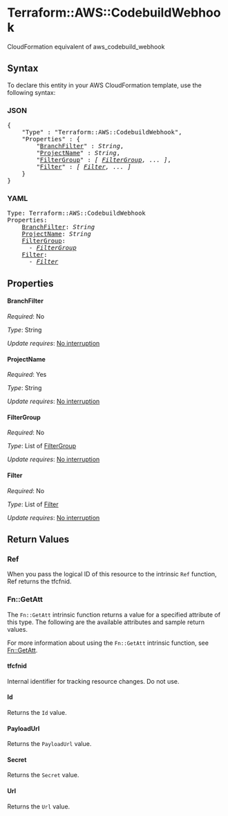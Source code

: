 # Terraform::AWS::CodebuildWebhook

CloudFormation equivalent of aws_codebuild_webhook

## Syntax

To declare this entity in your AWS CloudFormation template, use the following syntax:

### JSON

<pre>
{
    "Type" : "Terraform::AWS::CodebuildWebhook",
    "Properties" : {
        "<a href="#branchfilter" title="BranchFilter">BranchFilter</a>" : <i>String</i>,
        "<a href="#projectname" title="ProjectName">ProjectName</a>" : <i>String</i>,
        "<a href="#filtergroup" title="FilterGroup">FilterGroup</a>" : <i>[ <a href="filtergroup.md">FilterGroup</a>, ... ]</i>,
        "<a href="#filter" title="Filter">Filter</a>" : <i>[ <a href="filter.md">Filter</a>, ... ]</i>
    }
}
</pre>

### YAML

<pre>
Type: Terraform::AWS::CodebuildWebhook
Properties:
    <a href="#branchfilter" title="BranchFilter">BranchFilter</a>: <i>String</i>
    <a href="#projectname" title="ProjectName">ProjectName</a>: <i>String</i>
    <a href="#filtergroup" title="FilterGroup">FilterGroup</a>: <i>
      - <a href="filtergroup.md">FilterGroup</a></i>
    <a href="#filter" title="Filter">Filter</a>: <i>
      - <a href="filter.md">Filter</a></i>
</pre>

## Properties

#### BranchFilter

_Required_: No

_Type_: String

_Update requires_: [No interruption](https://docs.aws.amazon.com/AWSCloudFormation/latest/UserGuide/using-cfn-updating-stacks-update-behaviors.html#update-no-interrupt)

#### ProjectName

_Required_: Yes

_Type_: String

_Update requires_: [No interruption](https://docs.aws.amazon.com/AWSCloudFormation/latest/UserGuide/using-cfn-updating-stacks-update-behaviors.html#update-no-interrupt)

#### FilterGroup

_Required_: No

_Type_: List of <a href="filtergroup.md">FilterGroup</a>

_Update requires_: [No interruption](https://docs.aws.amazon.com/AWSCloudFormation/latest/UserGuide/using-cfn-updating-stacks-update-behaviors.html#update-no-interrupt)

#### Filter

_Required_: No

_Type_: List of <a href="filter.md">Filter</a>

_Update requires_: [No interruption](https://docs.aws.amazon.com/AWSCloudFormation/latest/UserGuide/using-cfn-updating-stacks-update-behaviors.html#update-no-interrupt)

## Return Values

### Ref

When you pass the logical ID of this resource to the intrinsic `Ref` function, Ref returns the tfcfnid.

### Fn::GetAtt

The `Fn::GetAtt` intrinsic function returns a value for a specified attribute of this type. The following are the available attributes and sample return values.

For more information about using the `Fn::GetAtt` intrinsic function, see [Fn::GetAtt](https://docs.aws.amazon.com/AWSCloudFormation/latest/UserGuide/intrinsic-function-reference-getatt.html).

#### tfcfnid

Internal identifier for tracking resource changes. Do not use.

#### Id

Returns the <code>Id</code> value.

#### PayloadUrl

Returns the <code>PayloadUrl</code> value.

#### Secret

Returns the <code>Secret</code> value.

#### Url

Returns the <code>Url</code> value.

